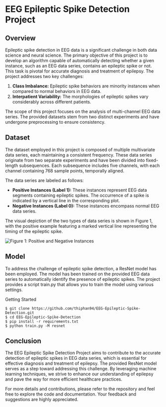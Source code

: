 # EEG Epileptic Spike Detection Project

## Overview

Epileptic spike detection in EEG data is a significant challenge in both data science and neural science. The primary objective of this project is to develop an algorithm capable of automatically detecting whether a given instance, such as an EEG data series, contains an epileptic spike or not. This task is pivotal for accurate diagnosis and treatment of epilepsy. The project addresses two key challenges:

1. **Class Imbalance:** Epileptic spike behaviors are minority instances when compared to normal behaviors in EEG data.
2. **Interpatient Variability:** The morphologies of epileptic spikes vary considerably across different patients.

The scope of this project focuses on the analysis of multi-channel EEG data series. The provided datasets stem from two distinct experiments and have undergone preprocessing to ensure consistency.

## Dataset

The dataset employed in this project is composed of multiple multivariate data series, each maintaining a consistent frequency. These data series originate from two separate experiments and have been divided into fixed-length subsequences. Each subsequence includes five channels, with each channel containing 768 sample points, temporally aligned.

The data series are labeled as follows:

- **Positive Instances (Label 1):** These instances represent EEG data segments containing epileptic spikes. The occurrence of a spike is indicated by a vertical line in the corresponding plot.
- **Negative Instances (Label 0):** These instances encompass normal EEG data series.

The visual depiction of the two types of data series is shown in Figure 1, with the positive example featuring a marked vertical line representing the timing of the epileptic spike.

![Figure 1: Positive and Negative Instances](link_to_image)

## Model
To address the challenge of epileptic spike detection, a ResNet model has been employed. The model has been trained on the provided EEG data series to automatically identify the presence of epileptic spikes. The project provides a script train.py that allows you to train the model using various settings.

Getting Started
```
$ git clone https://github.com/thiphan94/EEG-Epileptic-Spike-Detection.git
$ cd EEG-Epileptic-Spike-Detection
$ pip install -r requirements.txt
$ python train.py -M resnet
```

## Conclusion
The EEG Epileptic Spike Detection Project aims to contribute to the accurate detection of epileptic spikes in EEG data series, which is essential for effective diagnosis and treatment of epilepsy. The provided ResNet model serves as a step toward addressing this challenge. By leveraging machine learning techniques, we strive to enhance our understanding of epilepsy and pave the way for more efficient healthcare practices.

For more details and contributions, please refer to the repository and feel free to explore the code and documentation. Your feedback and suggestions are highly appreciated.

